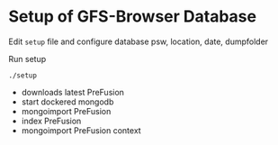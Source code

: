 # Setup of GFS-Browser Database

Edit `setup` file and configure database psw, location, date, dumpfolder

Run setup
```
./setup
```

* downloads latest PreFusion
* start dockered mongodb
* mongoimport PreFusion
* index PreFusion
* mongoimport PreFusion context
